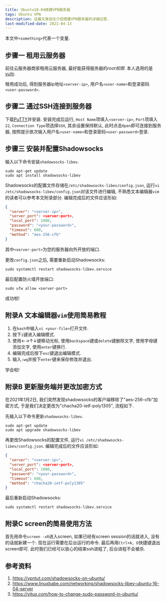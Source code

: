 ```yaml
---
title: Ubuntu18-04搭建VPN服务器
tags: Ubuntu VPN
description: 这篇文章旨在介绍搭建VPN服务器的详细过程.
last-modified-date: 2021-04-13
---
```


本文中`<something>`代表一个变量.

## 步骤一 租用云服务器

前往云服务器商家租用云服务器, 最好能获得服务器的*root权限*. 本人选用的是[vultr](https://www.vultr.com).

租用成功后, 得到服务器ip地址`<server-ip>`, 用户名`<user-name>`和登录密码`<user-password>`.

## 步骤二 通过SSH连接到服务器

下载[PuTTY](https://www.chiark.greenend.org.uk/~sgtatham/putty/latest.html)并安装. 安装完成后运行, `Host Name`项填入`<server-ip>`, `Port`项填入`22`, `Connection Type`项选择`SSH`, 其余设置保持默认, 此时点击`Open`即可连接到服务器, 按照提示依次输入用户名`<user-name>`和登录密码`<user-password>`登录.

## 步骤三 安装并配置Shadowsocks

输入以下命令安装`shadowsocks-libev`.

```shell
sudo apt-get update
sudo apt install shadowsocks-libev
```

Shadowsocks的配置文件存储在`/etc/shadowsocks-libev/config.json`, 运行`vi /etc/shadowsocks-libev/config.json`对该文件进行编辑, 不熟悉文本编辑器`vim`的读者可以参考本文附录部分. 编辑完成后的文件应该形如:

```json
{
  "server": "<server-ip>",
  "server_port": <server-port>,
  "local_port": 1080,
  "password": "<your-password>",
  "timeout": 600,
  "method": "aes-256-cfb"
}
```

其中`<server-port>`为您的服务器向外开放的端口.

更改`config.json`之后, 需要重新启动Shadowsocks:

```shell
sudo systemctl restart shadowsocks-libev.service
```

最后配置防火墙开放端口:

```shell
sudo ufw allow <server-port>
```

成功啦!

## 附录A 文本编辑器`vim`使用简易教程

1. 在`bash`中输入`vi <your-file>`打开文件.
2. 按下`i`键进入编辑模式.
3. 使用&larr;&rarr;&uarr;&darr;键移动光标, 使用`backspace`键或`delete`键删除文字, 使用字母键添加文字, 使用`enter`键换行.
4. 编辑完成后按下`esc`键退出编辑模式.
5. 输入`:wq`并按下`enter`键来保存修改并退出.

学会啦!

## 附录B 更新服务端并更改加密方式

在2021年1月2日, 我们突然发现shadowsocks的客户端移除了"aes-256-cfb"加密方式, 于是我们决定更改为"chacha20-ietf-poly1305", 流程如下.

先输入以下命令更新`shadowsocks-libev`.

```shell
sudo apt-get update
sudo apt upgrade shadowsocks-libev
```

再更改Shadowsocks的配置文件, 运行`vi /etc/shadowsocks-libev/config.json`. 编辑完成后的文件应该形如:

```json
{
  "server": "<server-ip>",
  "server_port": <server-port>,
  "local_port": 1080,
  "password": "<your-password>",
  "timeout": 600,
  "method": "chacha20-ietf-poly1305"
}
```

最后重新启动Shadowsocks:

```shell
sudo systemctl restart shadowsocks-libev.service
```

## 附录C screen的简易使用方法

首先用命令`screen -xR`进入screen, 如果已经有screen session的话就进入, 没有的话就新建一个. 现在运行需要在后台运行的命令. 最后再用`Ctrl+A, D`快捷键退出screen即可. 此时我们已经可以放心的结束ssh进程了, 后台进程不会被杀.

## 参考资料

1. <https://vpntut.com/shadowsocks-on-ubuntu/>
2. <https://www.linuxbabe.com/networking/shadowsocks-libev-ubuntu-16-04-server>
3. <https://vitux.com/how-to-change-sudo-password-in-ubuntu/>
